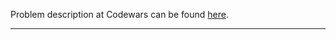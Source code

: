 Problem description at Codewars can be found
[here](https://www.codewars.com/kata/55902c5eaa8069a5b4000083/train/python).

-------------


